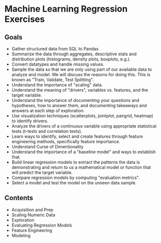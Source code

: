 # Machine Learning Regression Exercises
## Goals
- Gather structured data from SQL to Pandas
- Summarize the data through aggregates, descriptive stats and distribution plots (histograms, density plots, boxplots, e.g.).
- Convert datatypes and handle missing values.
- Sample the data so that we are only using part of our available data to analyze and model. We will discuss the reasons for doing this. This is known as "Train, Validate, Test Splitting". 
- Understand the importance of "scaling" data.
- Understand the meaning of "drivers", variables vs. features, and the target variable. 
- Understand the importance of documenting your questions and hypotheses, how to answer them, and documenting takeaways and answers at each step of exploration.
- Use visualization techniques (scatterplots, jointplot, pairgrid, heatmap) to identify drivers. 
- Analyze the drivers of a continuous variable using appropriate statistical tests (t-tests and correlation tests).
- Learn ways to identify, select and create features through feature engineering methods, specifically feature importance.
- Understand Curse of Dimentionality
- Understand the importance of a "baseline model" and ways to establish that.
- Build linear regression models to extract the patterns the data is demonstrating and return to us a mathematical model or function that will predict the target variable. 
- Compare regression models by computing "evaluation metrics".
- Select a model and test the model on the unseen data sample.

## Contents
- Acquisition and Prep
- Scaling Numeric Data
- Exploration
- Evaluating Regression Models
- Feature Engineering
- Modeling

